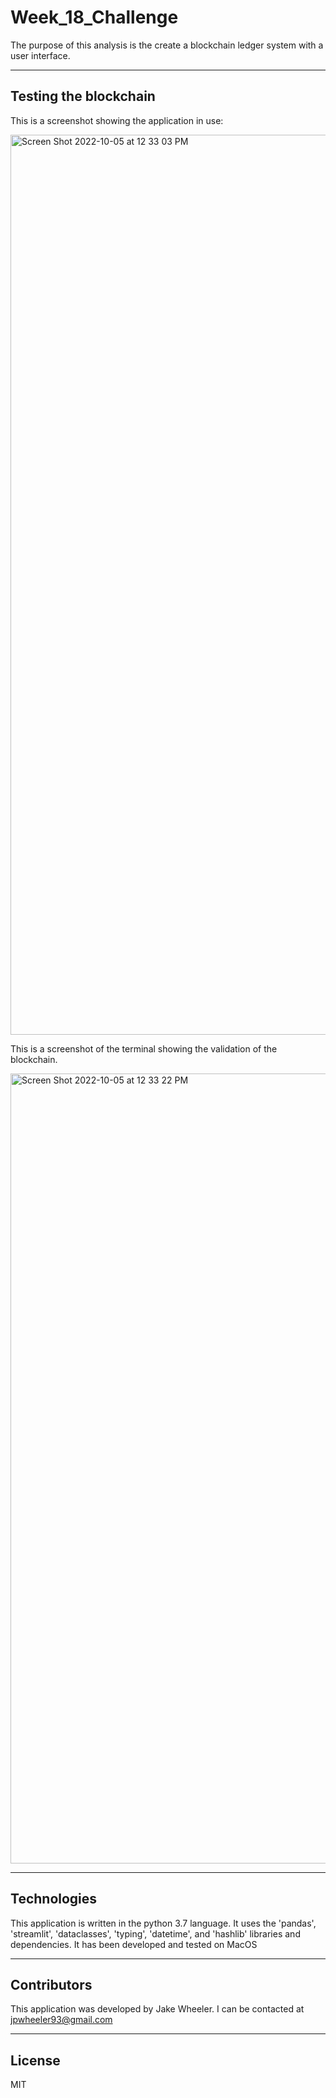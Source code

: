 # Week_18_Challenge
The purpose of this analysis is the create a blockchain ledger system with a user interface. 


---

## Testing the blockchain


This is a screenshot showing the application in use:


<img width="1440" alt="Screen Shot 2022-10-05 at 12 33 03 PM" src="https://user-images.githubusercontent.com/106558893/194141782-7281d2e7-c957-400e-a73b-aef66b9eb488.png">




This is a screenshot of the terminal showing the validation of the blockchain.



<img width="1264" alt="Screen Shot 2022-10-05 at 12 33 22 PM" src="https://user-images.githubusercontent.com/106558893/194142304-9edc8616-d128-4136-8c4e-16ff2b2fc0d7.png">



---

## Technologies


This application is written in the python 3.7 language. It uses the 'pandas', 'streamlit', 'dataclasses', 'typing', 'datetime', and 'hashlib' libraries and dependencies. It has been developed and tested on MacOS


---

## Contributors

This application was developed by Jake Wheeler. I can be contacted at jpwheeler93@gmail.com


---

## License

MIT
